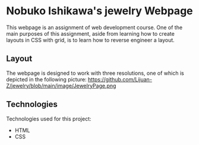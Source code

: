 # Nobuko Ishikawa's jewelry Webpage

This webpage is an assignment of web development course. One of the main purposes of this assignment, aside from learning how to create layouts in CSS with grid, is to learn how to reverse engineer a layout. 

## Layout
The webpage is designed to work with three resolutions, one of which is depicted in the following picture:
https://github.com/Lijuan-Z/jewelry/blob/main/image/JewelryPage.png

## Technologies
Technologies used for this project:
* HTML
* CSS
